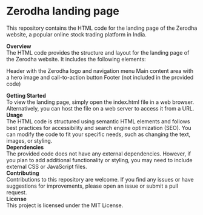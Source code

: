 # Zerodha landing page
This repository contains the HTML code for the landing page of the Zerodha website, a popular online stock trading platform in India.

**Overview** <br>
The HTML code provides the structure and layout for the landing page of the Zerodha website. It includes the following elements:

Header with the Zerodha logo and navigation menu
Main content area with a hero image and call-to-action button
Footer (not included in the provided code)

**Getting Started** <br>
To view the landing page, simply open the index.html file in a web browser. Alternatively, you can host the file on a web server to access it from a URL.
<br>
**Usage** <br>
The HTML code is structured using semantic HTML elements and follows best practices for accessibility and search engine optimization (SEO). You can modify the code to fit your specific needs, such as changing the text, images, or styling.
<br>
**Dependencies** <br>
The provided code does not have any external dependencies. However, if you plan to add additional functionality or styling, you may need to include external CSS or JavaScript files.
<br>
**Contributing** <br>
Contributions to this repository are welcome. If you find any issues or have suggestions for improvements, please open an issue or submit a pull request.
<br>
**License** <br>
This project is licensed under the MIT License.
